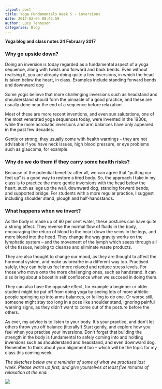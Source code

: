 ```yaml
---
layout: post
title: Yoga Fundamentals Week 5 - inversions
date: 2017-02-04 08:43:59
author: Lucy Tennyson
categories: Blog
---
```



**Yoga blog and class notes 24 February 2017**

### Why go upside down?

Doing an inversion is today regarded as a fundamental aspect of a yoga sequence, along with twists and forward and back bends. Even without realising it, you are already doing quite a few inversions, in which the head is taken below the heart, in class. Examples include standing forward bends and downward dog&nbsp;

Some yogis believe that more challenging inversions such as headstand and shoulderstand should form the pinnacle of a good practice, and these are usually done near the end of a sequence before relaxation.

Most of these are more recent inventions, and even sun salutations, one of the most venerated yoga sequences today, were invented in the 1930s, while the more acrobatic inversions and arm balances have only appeared in the past few decades.

Gentle or strong, they usually come with health warnings – they are not advisable if you have neck issues, high blood pressure, or eye problems such as glaucoma, for example.

### Why do we do them if they carry some health risks?&nbsp;&nbsp;

Because of the potential benefits: after all, we can agree that "putting our feet up" is a good way to restore a tired body. So, the approach I take in my class is to practice the more gentle inversions with the head below the heart, such as legs up the wall, downward dog, standing forward bends, and supported bridge. For students with a more regular practice, I suggest including shoulder stand, plough and half-handstands.

### What happens when we invert?

As the body is made up of 60 per cent water, these postures can have quite a strong affect. They reverse the normal flow of fluids in the body, encouraging the return of blood to the heart down the veins in the legs, and more blood into the head. They change the way gravity works on the lymphatic system – and the movement of the lymph which seeps through all of the tissues, helping to cleanse and eliminate waste products.

They are also thought to change our mood, as they are thought to affect the hormonal system, and make us breathe in a different way too. Practised safely, they can help us feel more relaxed and reduce stress levels. For those who move onto the more challenging ones, such as handstand, it can also bring about a boost in self confidence when we succeed in doing them.

They can also have the opposite effect, for example a beginner or older student might be put off from doing yoga by seeing lots of more athletic people springing up into arms balances, or failing to do one. Or worse still, someone might stay too long in a pose like shoulder stand, ignoring painful warning signs, as they didn't want to come out of the posture before the others.

As ever, my advice is to listen to your body. It's your practice, and don't let others throw you off balance (literally!) Start gently, and explore how you feel when you practise your inversions. Don't forget that building the strength in the body is fundamental to safely coming into and holding inversions such as shoulderstand and headstand, and even downward dog. Remember to think about your alignment too – which will be the topic for my class this coming week.

*The sketches below are a reminder of some of what we practised last week. Please warm up first, and give yourselves at least five minutes of relaxation at the end.*

![](/userfiles/Yogablog24feb.jpg)

&nbsp;